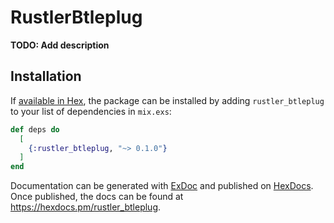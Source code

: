 # RustlerBtleplug

**TODO: Add description**

## Installation

If [available in Hex](https://hex.pm/docs/publish), the package can be installed
by adding `rustler_btleplug` to your list of dependencies in `mix.exs`:

```elixir
def deps do
  [
    {:rustler_btleplug, "~> 0.1.0"}
  ]
end
```

Documentation can be generated with [ExDoc](https://github.com/elixir-lang/ex_doc)
and published on [HexDocs](https://hexdocs.pm). Once published, the docs can
be found at <https://hexdocs.pm/rustler_btleplug>.

